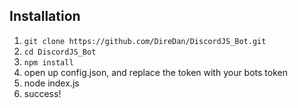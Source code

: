 ## Installation

1) `git clone https://github.com/DireDan/DiscordJS_Bot.git`
2) `cd DiscordJS_Bot`
3) `npm install`
4) open up config.json, and replace the token with your bots token
5) node index.js
6) success!

